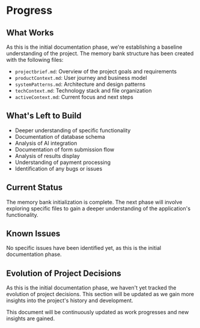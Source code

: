 # Progress

## What Works
As this is the initial documentation phase, we're establishing a baseline understanding of the project. The memory bank structure has been created with the following files:
- `projectbrief.md`: Overview of the project goals and requirements
- `productContext.md`: User journey and business model
- `systemPatterns.md`: Architecture and design patterns
- `techContext.md`: Technology stack and file organization
- `activeContext.md`: Current focus and next steps

## What's Left to Build
- Deeper understanding of specific functionality
- Documentation of database schema
- Analysis of AI integration
- Documentation of form submission flow
- Analysis of results display
- Understanding of payment processing
- Identification of any bugs or issues

## Current Status
The memory bank initialization is complete. The next phase will involve exploring specific files to gain a deeper understanding of the application's functionality.

## Known Issues
No specific issues have been identified yet, as this is the initial documentation phase.

## Evolution of Project Decisions
As this is the initial documentation phase, we haven't yet tracked the evolution of project decisions. This section will be updated as we gain more insights into the project's history and development.

This document will be continuously updated as work progresses and new insights are gained.
